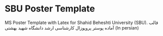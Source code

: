 # SBU Poster Template
MS Poster Template with Latex for Shahid Beheshti University (SBU).
قالب آماده پوستر پروپوزال کارشناسی ارشد دانشگاه شهید بهشتی (In persian)
